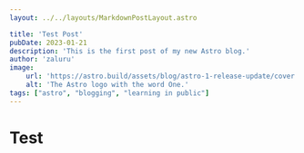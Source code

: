 ```yaml
---
layout: ../../layouts/MarkdownPostLayout.astro

title: 'Test Post'
pubDate: 2023-01-21
description: 'This is the first post of my new Astro blog.'
author: 'zaluru'
image:
    url: 'https://astro.build/assets/blog/astro-1-release-update/cover.jpeg' 
    alt: 'The Astro logo with the word One.'
tags: ["astro", "blogging", "learning in public"]
---
```

# Test